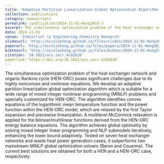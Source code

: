 ```yaml
---
title: "Adaptive Partition Linearization Global Optimization Algorithm and Its Application on the Simultaneous Heat Exchanger Network and Organic Rankine Cycle Optimization"
collection: publications
category: manuscripts
permalink: /publication/2024-11-01-Hong2024-3
excerpt: The simultaneous optimization problem of the heat exchanger network and organic Rankine cycle (HEN-ORC) poses significant challenges due to its highly nonconvex and nonlinear equations. We develop an adaptive partition linearization global optimization algorithm which is suitable for a wide range of mixed integer nonlinear programming (MINLP) problems and specially customized for HEN-ORC. The algorithm identifies convex equations of the logarithmic mean temperature function and the power function within the HEN-ORC model, which are relaxed by the first Taylor expansion and piecewise linearization. A multilevel McCormick relaxation is applied for the bilinear/multilinear functions derived from the HEN-ORC energy balance equations. The algorithm achieves global optimality by solving mixed integer linear programming and NLP submodels iteratively, enhancing the lower bound adaptively. Tested on seven heat exchanger networks and waste heat power generation cases, it outperforms two mainstream MINLP global optimization solvers (Baron and Couenne). The current best solutions are obtained for both a HEN and a HEN-ORC case, respectively.
date: 2024-11-01
venue: 'Industrial \& Engineering Chemistry Research'
slidesurl: 'http://nicolashong.github.io/files/slides/2024-11-01-Hong2024-3.pdf'
paperurl: 'http://nicolashong.github.io/files/papers/2024-11-01-Hong2024-3.pdf'
bibtexurl: 'http://nicolashong.github.io/files/bibtex/2024-11-01-Hong2024-3.bib'
citation: '10.1021/acs.iecr.4c02620'
paperlink:'https://doi.org/10.1021/acs.iecr.4c02620'
---
```


The simultaneous optimization problem of the heat exchanger network and organic Rankine cycle (HEN-ORC) poses significant challenges due to its highly nonconvex and nonlinear equations. We develop an adaptive partition linearization global optimization algorithm which is suitable for a wide range of mixed integer nonlinear programming (MINLP) problems and specially customized for HEN-ORC. The algorithm identifies convex equations of the logarithmic mean temperature function and the power function within the HEN-ORC model, which are relaxed by the first Taylor expansion and piecewise linearization. A multilevel McCormick relaxation is applied for the bilinear/multilinear functions derived from the HEN-ORC energy balance equations. The algorithm achieves global optimality by solving mixed integer linear programming and NLP submodels iteratively, enhancing the lower bound adaptively. Tested on seven heat exchanger networks and waste heat power generation cases, it outperforms two mainstream MINLP global optimization solvers (Baron and Couenne). The current best solutions are obtained for both a HEN and a HEN-ORC case, respectively.

